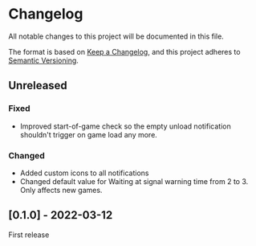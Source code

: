# Changelog
All notable changes to this project will be documented in this file.

The format is based on [Keep a Changelog](https://keepachangelog.com/en/1.0.0/),
and this project adheres to [Semantic Versioning](https://semver.org/spec/v2.0.0.html).

## Unreleased

### Fixed
- Improved start-of-game check so the empty unload notification shouldn't trigger on game load any more.
### Changed
- Added custom icons to all notifications
- Changed default value for Waiting at signal warning time from 2 to 3. Only affects new games.

## [0.1.0] - 2022-03-12
First release
